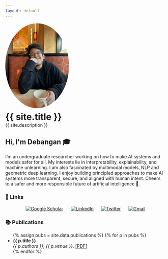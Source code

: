 ```yaml
---
layout: default
---
```


<style>
.social-icons a {
  margin: 0 10px;
  display: inline-block;
}
.social-icons img {
  width: 28px;
  height: 28px;
  vertical-align: middle;
}
</style>


<div style="text-align:left; max-width:400px; margin:0;">
  <img src="assets/img/face.jpeg" alt="Debangan Mishra" width="200" style="border-radius:50%; display:block; margin-bottom:10px;">
  <h1 style="margin:0;">{{ site.title }}</h1>
  <p style="margin-top:0;">{{ site.description }}</p>
</div>

## Hi, I'm Debangan 🎓

I’m an undergraduate researcher working on how to make AI systems and models safer for all. My interests lie in interpretability, explainability, and machine unlearning. I am also fascinated by multimodal models, NLP and geometric deep learning. I enjoy building principled approaches to make AI systems more transparent, secure, and aligned with human intent. Cheers to a safer and more responsible future of artificial intelligence 🥂.


### 🔗 Links
<div class="social-icons" align="center">
  <a href="https://scholar.google.com/citations?user=PnRWab4AAAAJ&hl=en" title="Google Scholar">
    <img src="https://cdn.jsdelivr.net/npm/simple-icons@v11/icons/googlescholar.svg" alt="Google Scholar" />
  </a>
  <a href="https://www.linkedin.com/in/YOUR-LINKEDIN/" title="LinkedIn">
    <img src="https://cdn.jsdelivr.net/npm/simple-icons@v11/icons/linkedin.svg" alt="LinkedIn" />
  </a>
  <a href="https://twitter.com/YOUR-TWITTER/" title="Twitter">
    <img src="https://cdn.jsdelivr.net/npm/simple-icons@v11/icons/twitter.svg" alt="Twitter" />
  </a>
  <a href="mailto:debangan.mishra40@gmail.com" title="Gmail">
    <img src="https://cdn.jsdelivr.net/npm/simple-icons@v11/icons/gmail.svg" alt="Gmail" />
  </a>
</div>


### 📚 Publications
<ul>
{% assign pubs = site.data.publications %}
{% for p in pubs %}
  <li>
    <strong>{{ p.title }}</strong><br>
    <em>{{ p.authors }}</em>, <em>{{ p.venue }}</em>. <a href="{{ p.url }}">[PDF]</a>
  </li>
{% endfor %}
</ul>
